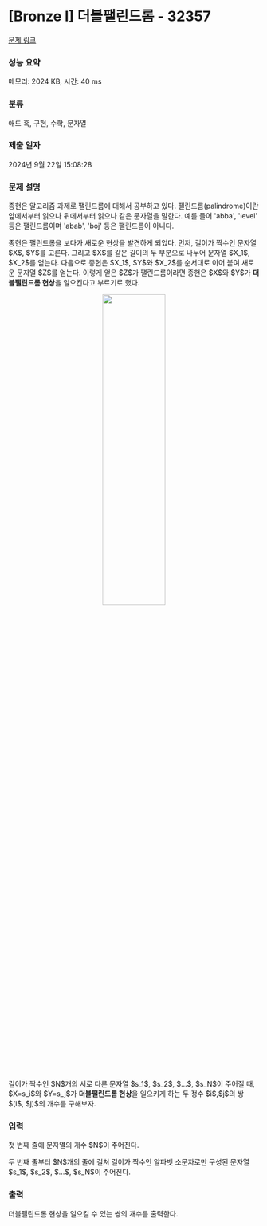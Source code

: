 # [Bronze I] 더블팰린드롬 - 32357 

[문제 링크](https://www.acmicpc.net/problem/32357) 

### 성능 요약

메모리: 2024 KB, 시간: 40 ms

### 분류

애드 혹, 구현, 수학, 문자열

### 제출 일자

2024년 9월 22일 15:08:28

### 문제 설명

<p>종현은 알고리즘 과제로 팰린드롬에 대해서 공부하고 있다. 팰린드롬(palindrome)이란 앞에서부터 읽으나 뒤에서부터 읽으나 같은 문자열을 말한다. 예를 들어 'abba', 'level' 등은 팰린드롬이며 'abab', 'boj' 등은 팰린드롬이 아니다.</p>

<p>종현은 팰린드롬을 보다가 새로운 현상을 발견하게 되었다. 먼저, 길이가 짝수인 문자열 $X$, $Y$를 고른다. 그리고 $X$를 같은 길이의 두 부분으로 나누어 문자열 $X_1$, $X_2$를 얻는다. 다음으로 종현은 $X_1$, $Y$와 $X_2$를 순서대로 이어 붙여 새로운 문자열 $Z$를 얻는다. 이렇게 얻은 $Z$가 팰린드롬이라면 종현은 $X$와 $Y$가 <strong>더블팰린드롬 현상</strong>을 일으킨다고 부르기로 했다.</p>

<p style="text-align: center;"><img alt="" src="" style="height: 40%; width: 50%;"></p>

<p>길이가 짝수인 $N$개의 서로 다른 문자열 $s_1$, $s_2$, $...$, $s_N$이 주어질 때, $X=s_i$와 $Y=s_j$가 <strong>더블팰린드롬 현상</strong>을 일으키게 하는 두 정수 $i$,$j$의 쌍 $(i$, $j)$의 개수를 구해보자. </p>

### 입력 

 <p>첫 번째 줄에 문자열의 개수 $N$이 주어진다.</p>

<p>두 번째 줄부터 $N$개의 줄에 걸쳐 길이가 짝수인 알파벳 소문자로만 구성된 문자열 $s_1$, $s_2$, $...$, $s_N$이 주어진다.</p>

### 출력 

 <p>더블팰린드롬 현상을 일으킬 수 있는 쌍의 개수를 출력한다.</p>

